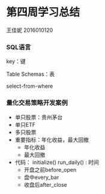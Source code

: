 # 第四周学习总结

王佳妮 2016010120

### SQL语言

key：键

Table Schemas：表

select-from-where



### 量化交易策略开发案例

- 单只股票：贵州茅台
- 单只ETF
- 多只股票
- 重要指标：年化收益，最大回撤
  - 年化收益
  - 最大回撤
- 代码：
  initialize()
  run_daily() : 时间
  - 开盘之前before_open
  - 盘中every_bar
  - 收盘后after_close

